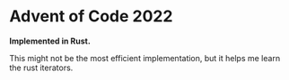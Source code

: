 # Advent of Code 2022
**Implemented in Rust.**

This might not be the most efficient implementation, but it helps me learn the rust iterators.